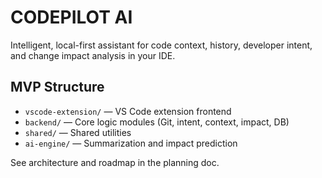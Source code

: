 # CODEPILOT AI

Intelligent, local-first assistant for code context, history, developer intent, and change impact analysis in your IDE.

## MVP Structure

- `vscode-extension/` — VS Code extension frontend
- `backend/` — Core logic modules (Git, intent, context, impact, DB)
- `shared/` — Shared utilities
- `ai-engine/` — Summarization and impact prediction

See architecture and roadmap in the planning doc.

